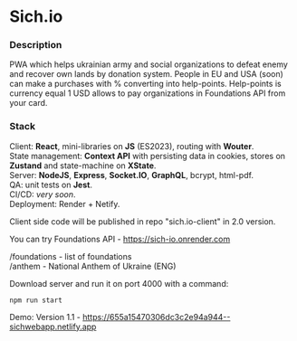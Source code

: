# Sich.io

### Description
PWA which helps ukrainian army and social organizations to defeat enemy and recover own lands by donation system. 
People in EU and USA (soon) can make a purchases with % converting into help-points.
Help-points is currency equal 1 USD allows to pay organizations in Foundations API from your card.

### Stack 
Client: **React**, mini-libraries on **JS** (ES2023), routing with **Wouter**.  
State management: **Context API** with persisting data in cookies, stores on **Zustand** and state-machine on **XState**.  
Server: **NodeJS**, **Express**, **Socket.IO**, **GraphQL**, bcrypt, html-pdf.  
QA: unit tests on **Jest**.  
CI/CD: *very soon*.  
Deployment: Render + Netify.  

Client side code will be published in repo "sich.io-client" in 2.0 version.  

You can try Foundations API - https://sich-io.onrender.com

/foundations - list of foundations  
/anthem - National Anthem of Ukraine (ENG)  

Download server and run it on port 4000 with a command: 

~~~ 
npm run start  
~~~ 

Demo:
Version 1.1 - https://655a15470306dc3c2e94a944--sichwebapp.netlify.app  
